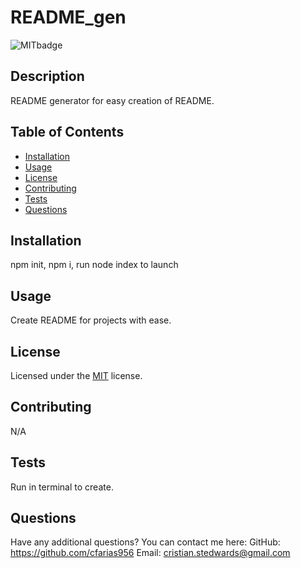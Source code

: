 
  # README_gen
  ![MITbadge](https://img.shields.io/badge/license-MIT-brightgreen)

  ## Description

  README generator for easy creation of README.

  ## Table of Contents

  * [Installation](#installation)
  * [Usage](#usage)
  * [License](#license)
  * [Contributing](#contributing)
  * [Tests](#tests)
  * [Questions](#questions)

  ## Installation

  npm init, npm i, run node index to launch

  ## Usage

  Create README for projects with ease.

  ## License

  Licensed under the [MIT](./src/licenseMIT.txt) license.

  ## Contributing

  N/A

  ## Tests

  Run in terminal to create.

  ## Questions

  Have any additional questions? You can contact me here:
  GitHub: https://github.com/cfarias956
  Email: cristian.stedwards@gmail.com

